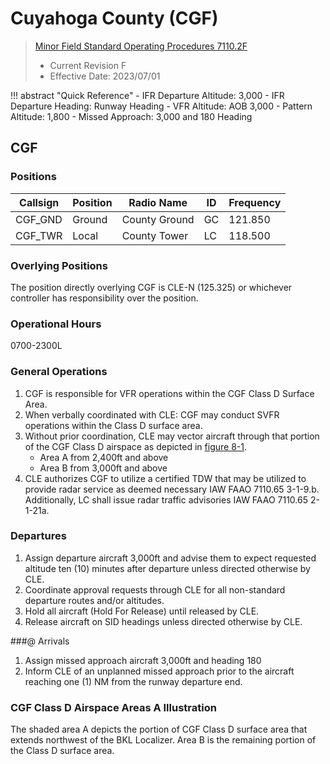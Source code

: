 # Cuyahoga County (CGF)
> [Minor Field Standard Operating Procedures 7110.2F](../../authority-sections/7110.2F-authority.md)
>   - Current Revision F
>   - Effective Date: 2023/07/01

!!! abstract "Quick Reference"
    - IFR Departure Altitude: 3,000
    - IFR Departure Heading: Runway Heading
    - VFR Altitude: AOB 3,000
    - Pattern Altitude: 1,800
    - Missed Approach: 3,000 and 180 Heading


## CGF

### Positions
| Callsign | Position | Radio Name | ID | Frequency |
| -- | -- | -- | -- | -- |
| CGF_GND | Ground |  County Ground | GC | 121.850 |
| CGF_TWR | Local |  County Tower | LC | 118.500 |

### Overlying Positions
The position directly overlying CGF is CLE-N (125.325) or whichever controller has responsibility over the position.

### Operational Hours
0700-2300L


### General Operations
1. CGF is responsible for VFR operations within the CGF Class D Surface Area. 
2. When verbally coordinated with CLE: CGF may conduct SVFR operations within the Class D surface area.
3. Without prior coordination, CLE may vector aircraft through that portion of the CGF Class D airspace as depicted in [figure 8-1](#cgf-class-d-airspace-areas-a-illustration). 
    - Area A from 2,400ft and above
    - Area B from 3,000ft and above
4. CLE authorizes CGF to utilize a certified TDW that may be utilized to provide radar service as deemed necessary IAW FAAO 7110.65 3-1-9.b. Additionally, LC shall issue radar traffic advisories IAW FAAO 7110.65 2-1-21a.


### Departures
1. Assign departure aircraft 3,000ft and advise them to expect requested altitude ten (10) minutes after departure unless directed otherwise by CLE.
2. Coordinate approval requests through CLE for all non-standard departure routes and/or altitudes.
3. Hold all aircraft (Hold For Release) until released by CLE.
4. Release aircraft on SID headings unless directed otherwise by CLE.



###@ Arrivals
1. Assign missed approach aircraft 3,000ft and heading 180
2. Inform CLE of an unplanned missed approach prior to the aircraft reaching one (1) NM from the runway departure end.

### CGF Class D Airspace Areas A Illustration
The shaded area A depicts the portion of CGF Class D surface area that extends northwest of the BKL Localizer. Area B is the remaining portion of the Class D surface area.
